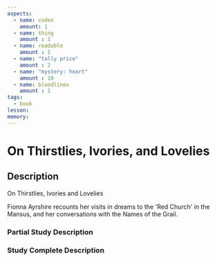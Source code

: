 ```yaml
---
aspects: 
  - name: codex
    amount: 1
  - name: thing
    amount : 1
  - name: readable
    amount : 1
  - name: "tally price"
    amount : 2
  - name: "mystery: heart"
    amount : 10
  - name: bloodlines
    amount : 1
tags:
  - book
lesson: 
memory: 
---
```


# On Thirstlies, Ivories, and Lovelies

## Description
On Thirstlies, Ivories and Lovelies

Fionna Ayrshire recounts her visits in dreams to the 'Red Church' in the Mansus, and her conversations with the Names of the Grail.
### Partial Study Description

### Study Complete Description
